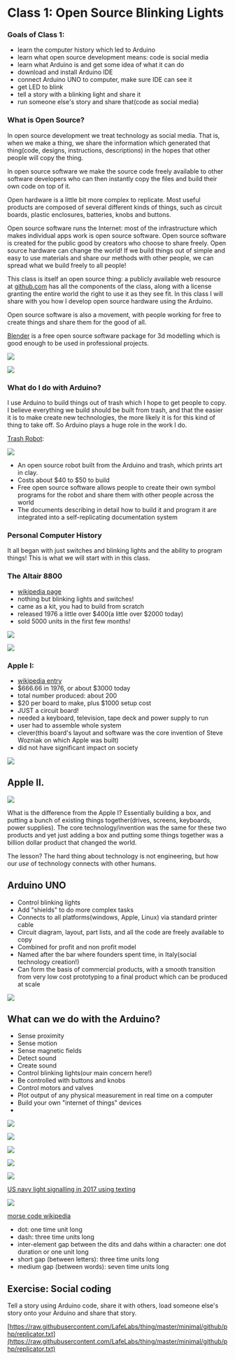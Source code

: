 
# Class 1: Open Source Blinking Lights

### Goals of Class 1:

 - learn the computer history which led to Arduino
 - learn what open source development means: code is social media
 - learn what Arduino is and get some idea of what it can do
 - download and install Arduino IDE
 - connect Arduino UNO to computer, make sure IDE can see it
 - get LED to blink
 - tell a story with a blinking light and share it
 - run someone else's story and share that(code as social media)

### What is Open Source?

In open source development we treat technology as social media.  That is, when we make a thing, we share the information which generated that thing(code, designs, instructions, descriptions) in the hopes that other people will copy the thing.  

In open source software we make the source code freely available to other software developers who can then instantly copy the files and build their own code on top of it.  

Open hardware is a little bit more complex to replicate. Most useful products are composed of several different kinds of things, such as circuit boards, plastic enclosures, batteries, knobs and buttons.  

Open source software runs the Internet: most of the infrastructure which makes individual apps work is open source software.  Open source software is created for the public good by creators who choose to share freely.  Open source hardware can change the world! If we build things out of simple and easy to use materials and share our methods with other people, we can spread what we build freely to all people!

This class is itself an open source thing: a publicly available web resource at [github.com](https://github.com/LafeLabs/openarduino) has all the components of the class, along with a license granting the entire world the right to use it as they see fit.  In this class I will share with you how I develop open source hardware using the Arduino.  

Open source software is also a movement, with people working for free to create things and share them for the good of all.  


[Blender](https://www.blender.org) is a free open source software package for 3d modelling which is good enough to be used in professional projects.  

![](images/blender1.png)

![](images/blender2.png)

### What do I do with Arduino?

I use Arduino to build things out of trash which I hope to get people to copy.  I believe everything we build should be built from trash, and that the easier it is to make create new technologies, the more likely it is for this kind of thing to take off. So Arduino plays a huge role in the work I do.

[Trash Robot](https://www.trashrobot.org):

![](images/trashrobot.png)

 - An open source robot built from the Arduino and trash, which prints art in clay.
 - Costs about $40 to $50 to build
 - Free open source software allows people to create their own symbol programs for the robot and share them with other people across the world
 - The documents describing in detail how to build it and program it are integrated into a self-replicating documentation system

###  Personal Computer History
  
It all began with just switches and blinking lights and the ability to program things!  This is what we will start with in this class.

### The Altair 8800

 - [wikipedia page](https://en.wikipedia.org/wiki/Altair_8800)
 - nothing but blinking lights and switches!
 - came as a kit, you had to build from scratch
 - released 1976 a little over $400(a little over $2000 today)
 - sold 5000 units in the first few months!

![](images/altair1.jpg)

![](images/altair2.jpg)

### Apple I: 

 - [wikipedia entry](https://en.wikipedia.org/wiki/Apple_I)
 - $666.66 in 1976, or about $3000 today
 - total number produced: about 200
 - $20 per board to make, plus $1000 setup cost
 - JUST a circuit board! 
 - needed a keyboard, television, tape deck and power supply to run
 - user had to assemble whole system
 - clever(this board's layout and software was the core invention of Steve Wozniak on which Apple was built)
 - did not have significant impact on society

![](images/apple1.png)

## Apple II.

![](images/apple2.png)

What is the difference from the Apple I?  Essentially building a box, and putting a bunch of existing things together(drives, screens, keyboards, power supplies).  The core technology/invention was the same for these two products and yet just adding a box and putting some things together was a billion dollar product that changed the world. 

The lesson? The hard thing about technology is not engineering, but how our *use* of technology connects with other humans.  

## Arduino UNO

 - Control blinking lights
 - Add "shields" to do more complex tasks
 - Connects to all platforms(windows, Apple, Linux) via standard printer cable
 - Circuit diagram, layout, part lists, and all the code are freely available to copy
 - Combined for profit and non profit model
 - Named after the bar where founders spent time, in Italy(social technology creation!)
 - Can form the basis of commercial products, with a smooth transition from very low cost prototyping to a final product which can be produced at scale

![](images/uno.png)

## What can we do with the Arduino?

 - Sense proximity
 - Sense motion
 - Sense magnetic fields
 - Detect sound
 - Create sound
 - Control blinking lights(our main concern here!)
 - Be controlled with buttons and knobs
 - Control motors and valves
 - Plot output of any physical measurement in real time on a computer
 - Build your own "internet of things" devices
 - 

![](images/blank-ide-format.png)

![](images/find-blink.png)

![](images/blink0.png)

![](images/led-story.png)

![](navy-morse-image.png)

[US navy light signalling in 2017 using texting](https://newatlas.com/us-navy-signal-lamps-fltc-texting/50523/)

![](images/International_Morse_Code.svg)

[morse code wikipedia](https://en.wikipedia.org/wiki/Morse_code)

   - dot: one time unit long
   - dash: three time units long
   - inter-element gap between the dits and dahs within a character: one dot duration or one unit long
   - short gap (between letters): three time units long
   - medium gap (between words): seven time units long

## Exercise: Social coding

Tell a story using Arduino code, share it with others, load someone else's story onto your Arduino and share that story.

[https://raw.githubusercontent.com/LafeLabs/thing/master/minimal/github/php/replicator.txt](https://raw.githubusercontent.com/LafeLabs/thing/master/minimal/github/php/replicator.txt)
